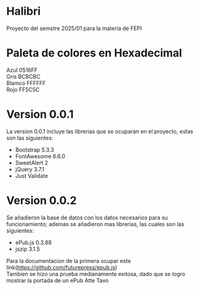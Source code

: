 # Halibri
Proyecto del semstre 2025/01 para la materia de FEPI

# Paleta de colores en Hexadecimal
Azul    0516FF  
Gris    BCBCBC  
Blamco  FFFFFF  
Rojo    FF5C5C  

# Version 0.0.1
La version 0.0.1 incluye las librerias que se ocuparan en el proyecto, estas son las siguientes:  
- Bootstrap 5.3.3
- FontAwesome 6.6.0
- SweetAlert 2
- jQuery 3.7.1
- Just Validate

# Version 0.0.2
Se añadieron la base de datos con los datos necesarios para su funcionamiento; ademas se añadieron mas librerias, las cuales son las siguientes:  
- ePub.js 0.3.88  
- jszip 3.1.5  

Para la documentacion de la primera ocupar este link(https://github.com/futurepress/epub.js)  
Tambien se hizo una prueba medianamente exitosa, dado que se logro mostrar la portada de un ePub
Atte Tavo